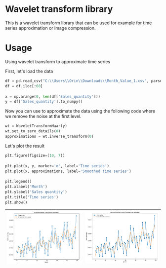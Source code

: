 # Wavelet transform library

This is a wavelet transform library that can be used for example for time series approximation or image compression.

# Usage

Using wavelet transform to approximate time series

First, let's load the data

```python
df = pd.read_csv("C:\\Users\\Orin\\Downloads\\Month_Value_1.csv", parse_dates=['Period'], dayfirst=True)
df = df.iloc[:60]

x = np.arange(0, len(df['Sales_quantity']))
y = df['Sales_quantity'].to_numpy()
```

Now you can use to approximate the data using the following code where we remove the noise at the first level.

```python
wt = WaveletTransformHaar(y)
wt.set_to_zero_details(0)
approximations = wt.inverse_transform(0)
```

Let's plot the result

```python
plt.figure(figsize=(10, 7))

plt.plot(x, y, marker='o', label='Time series')
plt.plot(x, approximations, label='Smoothed time series')

plt.legend()
plt.xlabel('Month')
plt.ylabel('Sales quantity')
plt.title('Time series')
plt.show()
```


| ![](images/example1.PNG) | ![](images/example2.PNG) |
|-----------------|-----------------|